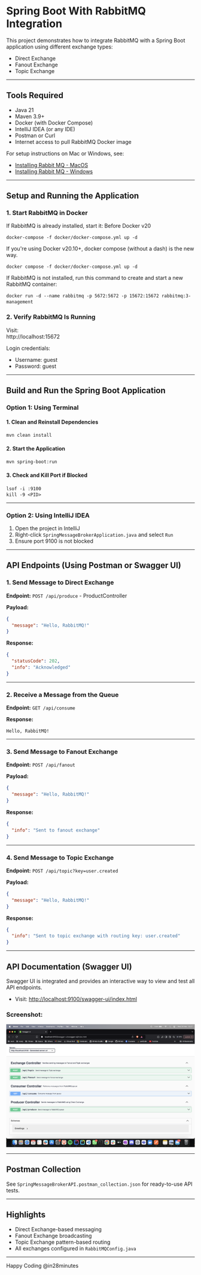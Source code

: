 # Spring Boot With RabbitMQ Integration

This project demonstrates how to integrate RabbitMQ with a Spring Boot application using different exchange types:
- Direct Exchange
- Fanout Exchange
- Topic Exchange

---

## Tools Required

- Java 21
- Maven 3.9+
- Docker (with Docker Compose)
- IntelliJ IDEA (or any IDE)
- Postman or Curl
- Internet access to pull RabbitMQ Docker image

For setup instructions on Mac or Windows, see:
- [Installing Rabbit MQ - MacOS](https://scribehow.com/shared/Installing_Rabbit_MQ__MacOS__Sr5zdWkDTmywQAU0zb1BZw)
- [Installing Rabbit MQ - Windows](https://scribehow.com/shared/Installing_Rabbit_MQ__Windows__FSQhxP9dRSu-yEzc-D9Hpw)

---

## Setup and Running the Application

### 1. Start RabbitMQ in Docker
If RabbitMQ is already installed, start it:
Before Docker v20
```
docker-compose -f docker/docker-compose.yml up -d
```
If you're using Docker v20.10+, docker compose (without a dash) is the new way.
```
docker compose -f docker/docker-compose.yml up -d
```

If RabbitMQ is not installed, run this command to create and start a new RabbitMQ container:
```
docker run -d --name rabbitmq -p 5672:5672 -p 15672:15672 rabbitmq:3-management
```

### 2. Verify RabbitMQ Is Running
Visit:  
http://localhost:15672

Login credentials:
- Username: guest
- Password: guest

---

## Build and Run the Spring Boot Application

### Option 1: Using Terminal

#### 1. Clean and Reinstall Dependencies
```
mvn clean install
```

#### 2. Start the Application
```
mvn spring-boot:run
```

#### 3. Check and Kill Port if Blocked
```
lsof -i :9100
kill -9 <PID>
```

---

### Option 2: Using IntelliJ IDEA

1. Open the project in IntelliJ
2. Right-click `SpringMessageBrokerApplication.java` and select `Run`
3. Ensure port 9100 is not blocked

---

## API Endpoints (Using Postman or Swagger UI)

### 1. Send Message to Direct Exchange

**Endpoint:** `POST /api/produce` - ProductController

**Payload:**
```json
{
  "message": "Hello, RabbitMQ!"
}
```

**Response:**
```json
{
  "statusCode": 202,
  "info": "Acknowledged"
}
```

---

### 2. Receive a Message from the Queue

**Endpoint:** `GET /api/consume`

**Response:**
```
Hello, RabbitMQ!
```

---

### 3. Send Message to Fanout Exchange

**Endpoint:** `POST /api/fanout`

**Payload:**
```json
{
  "message": "Hello, RabbitMQ!"
}
```

**Response:**
```json
{
  "info": "Sent to fanout exchange"
}
```

---

### 4. Send Message to Topic Exchange

**Endpoint:** `POST /api/topic?key=user.created`

**Payload:**
```json
{
  "message": "Hello, RabbitMQ!"
}
```

**Response:**
```json
{
  "info": "Sent to topic exchange with routing key: user.created"
}
```

---

## API Documentation (Swagger UI)

Swagger UI is integrated and provides an interactive way to view and test all API endpoints.

- Visit: [http://localhost:9100/swagger-ui/index.html](http://localhost:9100/swagger-ui/index.html)

### Screenshot:

![Swagger UI Screenshot](docs/swagger-ui-screenshot.png)

---

## Postman Collection

See `SpringMessageBrokerAPI.postman_collection.json` for ready-to-use API tests.

---

## Highlights

- Direct Exchange-based messaging
- Fanout Exchange broadcasting
- Topic Exchange pattern-based routing
- All exchanges configured in `RabbitMQConfig.java`

---

Happy Coding @in28minutes